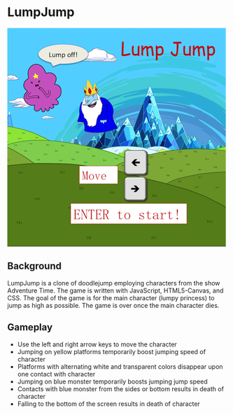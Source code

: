 # LumpJump

![splash](assets/backgroundRed.png)

## Background

LumpJump is a clone of doodlejump employing characters from the show Adventure Time. The game is written with JavaScript, HTML5-Canvas, and CSS. The goal of the game is for the main character (lumpy princess) to jump as high as possible. The game is over once the main character dies.

## Gameplay

* Use the left and right arrow keys to move the character
* Jumping on yellow platforms temporarily boost jumping speed of character
* Platforms with alternating white and transparent colors disappear upon one contact with character
* Jumping on blue monster temporarily boosts jumping jump speed
* Contacts with blue monster from the sides or bottom results in death of character
* Falling to the bottom of the screen results in death of character

